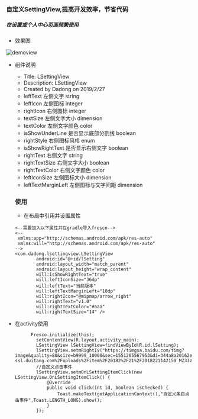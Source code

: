 ### 自定义SettingView,提高开发效率，节省代码

##### 在设置或个人中心页面频繁使用

* 效果图

![demoview](F:\demo\LSettingView\demoview.jpg)

* 组件说明

  * Title: LSettingView
  * Description: LSettingView
  * Created by Dadong on 2019/2/27
  * leftText   左侧文字   string
  * leftIcon    左侧图标   integer
  * rightIcon   右侧图标   integer
  * textSize    左侧文字大小 dimension
  * textColor   左侧文字颜色 color
  * isShowUnderLine 是否显示底部分割线  boolean
  * rightStyle  右侧图标风格 enum
  * isShowRightText 是否显示右侧文字   boolean
  * rightText   右侧文字   string
  * rightTextSize   右侧文字大小 boolean
  * rightTextColor  右侧文字颜色 color
  * leftIconSize    左侧图标大小 dimension
  * leftTextMarginLeft  左侧图标与文字间距  dimension

  ### 使用

  * 在布局中引用并设置属性

  ```
  <--需要加入以下属性并在gradle导入fresco-->
  <--
   xmlns:app="http://schemas.android.com/apk/res-auto"
   xmlns:will="http://schemas.android.com/apk/res-auto"
  -->
  <com.dadong.lsettingview.LSettingView
          android:id="@+id/lSetting"
          android:layout_width="match_parent"
          android:layout_height="wrap_content"
          will:isShowRightText="true"
          will:leftIconSize="36dp"
          will:leftText="当前版本"
          will:leftTextMarginLeft="10dp"
          will:rightIcon="@mipmap/arrow_right"
          will:rightText="v1.0"
          will:rightTextColor="#aaa"
          will:rightTextSize="14" />
  ```

* 在activity使用

  ```
   		Fresco.initialize(this);
          setContentView(R.layout.activity_main);
          LSettingView lSettingView=findViewById(R.id.lSetting);
          lSettingView.setmRightIv("https://timgsa.baidu.com/timg?image&quality=80&size=b9999_10000&sec=1551265567953&di=344a8a20162e4d2a1a688b6d4abb36dc&imgtype=0&src=http%3A%2F%2Fb-ssl.duitang.com%2Fuploads%2Fitem%2F20182%2F21%2F2018221142159_MZ33z.jpeg");
          //自定义点击事件
          lSettingView.setmOnLSettingItemClick(new LSettingView.OnLSettingItemClick() {
              @Override
              public void click(int id, boolean isChecked) {
                  Toast.makeText(getApplicationContext(),"自定义条目点击事件",Toast.LENGTH_LONG).show();
              }
          });
  ```